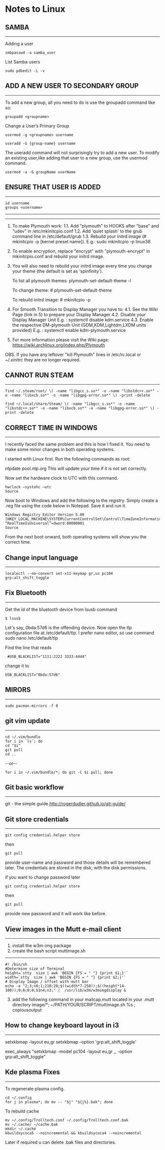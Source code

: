 ﻿#	Notes to Linux


## SAMBA                               
----------------------------------------------
Adding a user   
    
    smbpasswd -a samba_user
List Samba users    
    
    sudo pdbedit -L -v

##     ADD A NEW USER TO SECONDARY GROUP   
----------------------------------------------
To add a new group, all you need to do is 
use the groupadd command like so:
    
    groupadd <groupname>
Change a User’s Primary Group
    
    usermod -g <groupname> username

    useradd -G {group-name} username
The useradd command will not surprisingly try to add a new user.
To modify an existing user,like 
adding that user to a new group,
use the usermod command.

    usermod -a -G groupName userName

##     ENSURE THAT USER IS ADDED            
----------------------------------------------
    id username
    groups <username>

----------------------------------------------

----------------------------------------------
1. To make Plymouth work:
     1.1. Add "plymouth" to HOOKS after "base" and "udev" in /etc/mkinitcpio.conf
     1.2. Add 'quiet splash' to the grub command line in /etc/default/grub
     1.3. Rebuild your initrd image (# mkinitcpio -p [kernel preset name]).
          E.g.: sudo mkinitcpio -p linux38

2. To enable encryption, replace "encrypt" with "plymouth-encrypt" in
   mkinitcpio.conf and rebuild your initrd image.

3. You will also need to rebuild your initrd image every time you change your theme
   (the default is set as 'spinfinity').

   To list all plymouth themes:
       plymouth-set-default-theme -l

   To change theme:
       # plymouth-set-default-theme <theme>

   To rebuild initrd image:
       # mkinitcpio -p <kernel present name>

4. For Smooth Transition to Display Manager you have to:
     4.1. See the Wiki Page (link in 5) to prepare your Display Manager
     4.2. Disable your Display Manager Unit 
          E.g. : systemctl disable kdm.service
     4.3. Enable the respective DM-plymouth Unit (GDM,KDM,Lightdm,LXDM units provided)
          E.g. : systemctl enable kdm-plymouth.service

5. For more information please visit the Wiki page:
   https://wiki.archlinux.org/index.php/Plymouth

OBS. If you have any leftover "kill Plymouth" lines in /etc/rc.local or ~/.xinitrc
     they are no longer required.
     

##      CANNOT RUN STEAM                    
----------------------------------------------
	find ~/.steam/root/ \( -name "libgcc_s.so*" -o -name "libstdc++.so*" -o -name "libxcb.so*" -o -name "libgpg-error.so*" \) -print -delete
	
    find ~/.local/share/Steam/ \( -name "libgcc_s.so*" -o -name "libstdc++.so*" -o -name "libxcb.so*" -o -name "libgpg-error.so*" \) -print -delete



##     CORRECT TIME IN WINDOWS              
----------------------------------------------
I recently faced the same problem and this is how I fixed it. You need to make some minor changes in both operating systems.

I started with Linux first. Run the following commands as root:

ntpdate pool.ntp.org
This will update your time if it is not set correctly.

Now set the hardware clock to UTC with this command.

	hwclock –systohc –utc
	Source

Now boot to Windows and add the following to the registry. Simply create a .reg file using the code below in Notepad. Save it and run it.

	Windows Registry Editor Version 5.00
	[HKEY_LOCAL_MACHINE\SYSTEM\CurrentControlSet\Control\TimeZoneInformation]
	“RealTimeIsUniversal”=dword:00000001
	Source

From the next boot onward, both operating systems will show you the correct time.

##	Change input language
-------------------------------------------------
	localectl --no-convert set-x11-keymap gr,us pc104  grp:alt_shift_toggle

##     Fix Bluetooth                        
----------------------------------------------
Get the id of the bluetooth device from lsusb command
	
    $ lsusb
Let's say, 0bda:57d6 is the offending device. Now open the tlp configuration file at /etc/default/tlp. I prefer nano editor, so use command sudo nano /etc/default/tlp

Find the line that reads

	 #USB_BLACKLIST="1111:2222 3333:4444"
change it to

	USB_BLACKLIST="0bda:57d6"

##             MIRORS                       
----------------------------------------------
 	
    sudo pacman-mirrors -f 0


##            git vim update               
----------------------------------------------
	cd ~/.vim/bundle
	for i in `ls`; do
  	cd "$i"
  	git pull
  	cd ..
  
  --or--
  
	for i in ~/.vim/bundle/*; do git -C $i pull; done

##	Git basic workflow
----------------------------------------------
git - the simple guide
	http://rogerdudler.github.io/git-guide/


##	Git store credentials                 
----------------------------------------------
	git config credential.helper store
then

 	git pull
provide user-name and password and those details will be remembered later. The credentials are stored in the disk, with the disk permissions.

if you want to change password later

	git config credential.helper store 
then

 	git pull
provide new password and it will work like before.

## View images in the Mutt e-mail client
----------------------------------------------
1. install the w3m-img package 
2. create the bash script muttimage.sh
***
	#! /bin/sh
	#Determine size of Terminal
	height=`stty  size | awk 'BEGIN {FS = " "} {print $1;}'`
	width=`stty  size | awk 'BEGIN {FS = " "} {print $2;}'`
	# Display Image / offset with mutt bar
	echo -e "2;3;n0;1;210;20;$((width*7-250));$((height*14-100));0;0;0;0;$1n4;n3;" |  /usr/lib/w3m/w3mimgdisplay &
3.  add the following command in your mailcap.mutt located in your .mutt directory
    	image/*; ~/PATH/YOUR/SCRIPT/muttimage.sh %s ; copiousoutput

## How to change keyboard layout in i3
----------------------------------------------
setxkbmap -layout eu,gr
setxkbmap -option 'grp:alt_shift_toggle'

exec_always "setxkbmap -model pc104 -layout eu,gr ,, -option grp:alt_shift_toggle"

## Kde plasma Fixes
----------------------------------------------
To regenerate plasma config.

	cd ~/.config
	for j in plasma*; do mv -- "$j" "${j%}.bak"; done

To rebuild cache

	mv ~/.config/Trolltech.conf ~/.config/Trolltech.conf.bak
	mv ~/.cache/ ~/cache.bak
	mkdir ~/.cache
	kbuildsycoca5 --noincremental && kbuildsycoca4 --noincremental

Later if required u can delete .bak files and directories.

